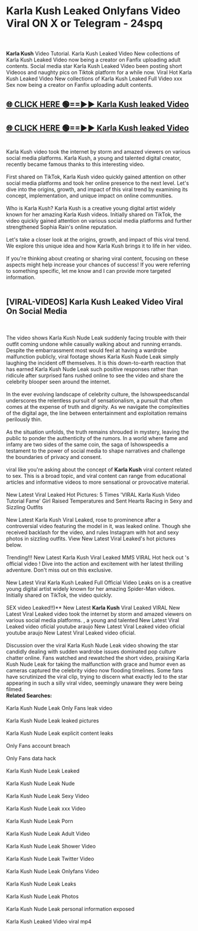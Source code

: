 <h1> Karla Kush Leaked Onlyfans Video Viral ON X or Telegram - 24spq </h1>

# 
<br>
<strong>Karla Kush</strong> Video Tutorial. Karla Kush Leaked Video New collections of  Karla Kush Leaked Video now being a creator on Fanfix uploading adult contents. Social media star Karla Kush Leaked Video been posting short Videoos and naughty pics on Tiktok platform for a while now. Viral Hot Karla Kush Leaked Video New collections of Karla Kush Leaked Full Video xxx Sex now being a creator on Fanfix uploading adult contents.
<br>

## [🌐 CLICK HERE 🟢==►► Karla Kush leaked Video ](https://onlyclips.site?title=Karla_Kush&ref=git)


## [🌐 CLICK HERE 🟢==►► Karla Kush leaked Video ](https://onlyclips.site?title=Karla_Kush&ref=git)

<br>
Karla Kush video took the internet by storm and amazed viewers on various social media platforms. Karla Kush, a young and talented digital creator, recently became famous thanks to this interesting video.
<br><br>
First shared on TikTok, Karla Kush video quickly gained attention on other social media platforms and took her online presence to the next level. Let's dive into the origins, growth, and impact of this viral trend by examining its concept, implementation, and unique impact on online communities.
<br><br>
Who is Karla Kush? Karla Kush is a creative young digital artist widely known for her amazing Karla Kush videos. Initially shared on TikTok, the video quickly gained attention on various social media platforms and further strengthened Sophia Rain's online reputation.
<br><br>
Let's take a closer look at the origins, growth, and impact of this viral trend. We explore this unique idea and how Karla Kush brings it to life in her video.
<br><br>
If you're thinking about creating or sharing viral content, focusing on these aspects might help increase your chances of success! If you were referring to something specific, let me know and I can provide more targeted information.
<br><br>
<h2>[VIRAL-VIDEOS] Karla Kush Leaked Video Viral On Social Media</h2>
<br><br>
The video shows Karla Kush Nude Leak suddenly facing trouble with their outfit coming undone while casually walking about and running errands. Despite the embarrassment most would feel at having a wardrobe malfunction publicly, viral footage shows Karla Kush Nude Leak simply laughing the incident off themselves. It is this down-to-earth reaction that has earned Karla Kush Nude Leak such positive responses rather than ridicule after surprised fans rushed online to see the video and share the celebrity blooper seen around the internet.
<br><br>
In the ever evolving landscape of celebrity culture, the Ishowspeedscandal underscores the relentless pursuit of sensationalism, a pursuit that often comes at the expense of truth and dignity. As we navigate the complexities of the digital age, the line between entertainment and exploitation remains perilously thin.
<br><br>
As the situation unfolds, the truth remains shrouded in mystery, leaving the public to ponder the authenticity of the rumors. In a world where fame and infamy are two sides of the same coin, the saga of Ishowspeedis a testament to the power of social media to shape narratives and challenge the boundaries of privacy and consent.
<br><br>
viral like you're asking about the concept of <strong>Karla Kush</strong> viral content related to sex. This is a broad topic, and viral content can range from educational articles and informative videos to more sensational or provocative material.
<br><br>
New Latest Viral Leaked Hot Pictures: 5 Times 'VIRAL Karla Kush Video Tutorial Fame' Girl Raised Temperatures and Sent Hearts Racing in Sexy and Sizzling Outfits
<br><br>
New Latest Karla Kush Viral Leaked, rose to prominence after a controversial video featuring the model in it, was leaked online. Though she received backlash for the video, and rules Instagram with hot and sexy photos in sizzling outfits. View New Latest Viral Leaked's hot pictures below.
<br><br>
Trending!!! New Latest Karla Kush Viral Leaked MMS VIRAL Hot heck out 's official video ! Dive into the action and excitement with her latest thrilling adventure. Don't miss out on this exclusive.
<br><br>
New Latest Viral Karla Kush Leaked Full Official Video Leaks on  is a creative young digital artist widely known for her amazing Spider-Man videos. Initially shared on TikTok, the video quickly.
<br><br>
SEX video Leaked!!)** New Latest <strong>Karla Kush</strong> Viral Leaked VIRAL New Latest Viral Leaked video took the internet by storm and amazed viewers on various social media platforms. , a young and talented New Latest Viral Leaked video oficial youtube araujo New Latest Viral Leaked video oficial youtube araujo New Latest Viral Leaked video oficial.
<br><br>
Discussion over the viral Karla Kush Nude Leak video showing the star candidly dealing with sudden wardrobe issues dominated pop culture chatter online. Fans watched and rewatched the short video, praising Karla Kush Nude Leak for taking the malfunction with grace and humor even as cameras captured the celebrity video now flooding timelines. Some fans have scrutinized the viral clip, trying to discern what exactly led to the star appearing in such a silly viral video, seemingly unaware they were being filmed.
<br>
<strong>Related Searches:</strong>
<br><br>
Karla Kush Nude Leak Only Fans leak video
<br><br>
Karla Kush Nude Leak leaked pictures
<br><br>
Karla Kush Nude Leak explicit content leaks
<br><br>
Only Fans account breach
<br><br>
Only Fans data hack
<br><br>
Karla Kush Nude Leak Leaked
<br><br>
Karla Kush Nude Leak Nude
<br><br>
Karla Kush Nude Leak Sexy Video
<br><br>
Karla Kush Nude Leak xxx Video
<br><br>
Karla Kush Nude Leak Porn
<br><br>
Karla Kush Nude Leak Adult Video
<br><br>
Karla Kush Nude Leak Shower Video
<br><br>
Karla Kush Nude Leak Twitter Video
<br><br>
Karla Kush Nude Leak Onlyfans Video
<br><br>
Karla Kush Nude Leak Leaks
<br><br>
Karla Kush Nude Leak Photos
<br><br>
Karla Kush Nude Leak personal information exposed
<br><br>
Karla Kush Leaked Video viral mp4